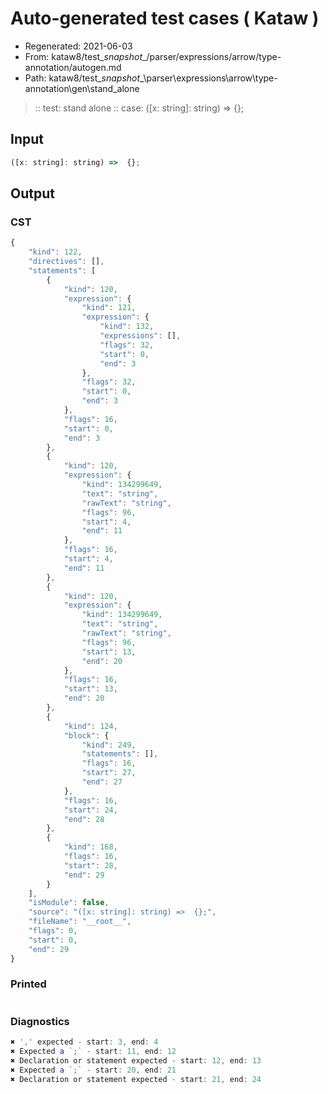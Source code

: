 # Auto-generated test cases ( Kataw )
- Regenerated: 2021-06-03
- From: kataw8/test\__snapshot__/parser/expressions/arrow/type-annotation/autogen.md
- Path: kataw8/test\__snapshot__\parser\expressions\arrow\type-annotation\gen\stand_alone
> :: test: stand alone
> :: case: ([x: string]: string) =>  {};
## Input

`````js
([x: string]: string) =>  {};
`````
## Output

### CST

```javascript
{
    "kind": 122,
    "directives": [],
    "statements": [
        {
            "kind": 120,
            "expression": {
                "kind": 121,
                "expression": {
                    "kind": 132,
                    "expressions": [],
                    "flags": 32,
                    "start": 0,
                    "end": 3
                },
                "flags": 32,
                "start": 0,
                "end": 3
            },
            "flags": 16,
            "start": 0,
            "end": 3
        },
        {
            "kind": 120,
            "expression": {
                "kind": 134299649,
                "text": "string",
                "rawText": "string",
                "flags": 96,
                "start": 4,
                "end": 11
            },
            "flags": 16,
            "start": 4,
            "end": 11
        },
        {
            "kind": 120,
            "expression": {
                "kind": 134299649,
                "text": "string",
                "rawText": "string",
                "flags": 96,
                "start": 13,
                "end": 20
            },
            "flags": 16,
            "start": 13,
            "end": 20
        },
        {
            "kind": 124,
            "block": {
                "kind": 249,
                "statements": [],
                "flags": 16,
                "start": 27,
                "end": 27
            },
            "flags": 16,
            "start": 24,
            "end": 28
        },
        {
            "kind": 168,
            "flags": 16,
            "start": 28,
            "end": 29
        }
    ],
    "isModule": false,
    "source": "([x: string]: string) =>  {};",
    "fileName": "__root__",
    "flags": 0,
    "start": 0,
    "end": 29
}
```

### Printed

```javascript

```

### Diagnostics

```javascript
✖ ',' expected - start: 3, end: 4
✖ Expected a `;` - start: 11, end: 12
✖ Declaration or statement expected - start: 12, end: 13
✖ Expected a `;` - start: 20, end: 21
✖ Declaration or statement expected - start: 21, end: 24

```

